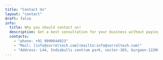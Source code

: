 ```yaml
---
title: "Contact Us"
layout: "contact"
draft: false
info: 
  title: Why you should contact us!
  description: Get a best consultation for your business without paying anything. We'll suggest what's best for your business and according to your budget. We deliver best quality as per our commitment and offer affordable price which you can not get anywhere in world.
  contacts: 
    - "phone: +91 9990044923"
    - "Mail: [info@sorreltech.com](mailto:info@sorreltech.com)"
    - "Address: L44, Indiabulls centrum park, sector-103, Gurgaon-122006"
---
```

